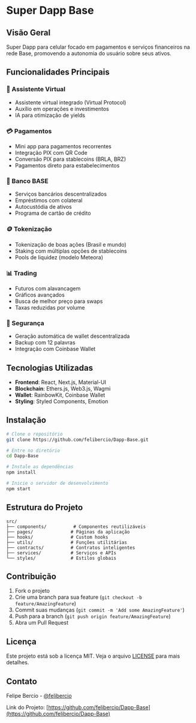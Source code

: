 # Super Dapp Base

## Visão Geral
Super Dapp para celular focado em pagamentos e serviços financeiros na rede Base, promovendo a autonomia do usuário sobre seus ativos.

## Funcionalidades Principais

### 🤖 Assistente Virtual
- Assistente virtual integrado (Virtual Protocol)
- Auxílio em operações e investimentos
- IA para otimização de yields

### 💳 Pagamentos
- Mini app para pagamentos recorrentes
- Integração PIX com QR Code
- Conversão PIX para stablecoins (BRLA, BRZ)
- Pagamentos direto para estabelecimentos

### 🏦 Banco BASE
- Serviços bancários descentralizados
- Empréstimos com colateral
- Autocustódia de ativos
- Programa de cartão de crédito

### 🪙 Tokenização
- Tokenização de boas ações (Brasil e mundo)
- Staking com múltiplas opções de stablecoins
- Pools de liquidez (modelo Meteora)

### 📊 Trading
- Futuros com alavancagem
- Gráficos avançados
- Busca de melhor preço para swaps
- Taxas reduzidas por volume

### 🔐 Segurança
- Geração automática de wallet descentralizada
- Backup com 12 palavras
- Integração com Coinbase Wallet

## Tecnologias Utilizadas

- **Frontend**: React, Next.js, Material-UI
- **Blockchain**: Ethers.js, Web3.js, Wagmi
- **Wallet**: RainbowKit, Coinbase Wallet
- **Styling**: Styled Components, Emotion

## Instalação

```bash
# Clone o repositório
git clone https://github.com/felibercio/Dapp-Base.git

# Entre no diretório
cd Dapp-Base

# Instale as dependências
npm install

# Inicie o servidor de desenvolvimento
npm start
```

## Estrutura do Projeto

```
src/
├── components/          # Componentes reutilizáveis
├── pages/              # Páginas da aplicação
├── hooks/              # Custom hooks
├── utils/              # Funções utilitárias
├── contracts/          # Contratos inteligentes
├── services/           # Serviços e APIs
└── styles/             # Estilos globais
```

## Contribuição

1. Fork o projeto
2. Crie uma branch para sua feature (`git checkout -b feature/AmazingFeature`)
3. Commit suas mudanças (`git commit -m 'Add some AmazingFeature'`)
4. Push para a branch (`git push origin feature/AmazingFeature`)
5. Abra um Pull Request

## Licença

Este projeto está sob a licença MIT. Veja o arquivo [LICENSE](LICENSE) para mais detalhes.

## Contato

Felipe Bercio - [@felibercio](https://github.com/felibercio)

Link do Projeto: [https://github.com/felibercio/Dapp-Base](https://github.com/felibercio/Dapp-Base)
